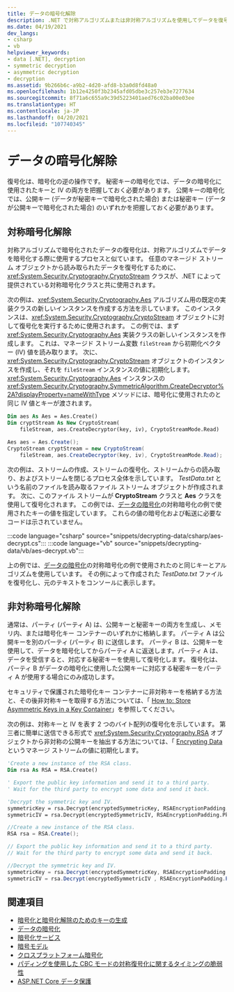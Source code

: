 ```yaml
---
title: データの暗号化解除
description: .NET で対称アルゴリズムまたは非対称アルゴリズムを使用してデータを復号化する方法について説明します。
ms.date: 04/19/2021
dev_langs:
- csharp
- vb
helpviewer_keywords:
- data [.NET], decryption
- symmetric decryption
- asymmetric decryption
- decryption
ms.assetid: 9b266b6c-a9b2-4d20-afd8-b3a0d8fd48a0
ms.openlocfilehash: 1b12e4250f3b2345afd05dbe3c257eb3e7277634
ms.sourcegitcommit: 8f71a6c655a9c39d5223401aed76c02ba00e03ee
ms.translationtype: HT
ms.contentlocale: ja-JP
ms.lasthandoff: 04/20/2021
ms.locfileid: "107740345"
---
```

# <a name="decrypting-data"></a>データの暗号化解除

復号化は、暗号化の逆の操作です。 秘密キーの暗号化では、データの暗号化に使用されたキーと IV の両方を把握しておく必要があります。 公開キーの暗号化では、公開キー (データが秘密キーで暗号化された場合) または秘密キー (データが公開キーで暗号化された場合) のいずれかを把握しておく必要があります。

## <a name="symmetric-decryption"></a>対称暗号化解除

対称アルゴリズムで暗号化されたデータの復号化は、対称アルゴリズムでデータを暗号化する際に使用するプロセスと似ています。 任意のマネージド ストリーム オブジェクトから読み取られたデータを復号化するために、<xref:System.Security.Cryptography.CryptoStream> クラスが、.NET によって提供されている対称暗号化クラスと共に使用されます。

次の例は、<xref:System.Security.Cryptography.Aes> アルゴリズム用の既定の実装クラスの新しいインスタンスを作成する方法を示しています。 このインスタンスは、<xref:System.Security.Cryptography.CryptoStream> オブジェクトに対して復号化を実行するために使用されます。 この例では、まず <xref:System.Security.Cryptography.Aes> 実装クラスの新しいインスタンスを作成します。 これは、マネージド ストリーム変数 `fileStream` から初期化ベクター (IV) 値を読み取ります。 次に、<xref:System.Security.Cryptography.CryptoStream> オブジェクトのインスタンスを作成し、それを `fileStream` インスタンスの値に初期化します。 <xref:System.Security.Cryptography.Aes> インスタンスの <xref:System.Security.Cryptography.SymmetricAlgorithm.CreateDecryptor%2A?displayProperty=nameWithType> メソッドには、暗号化に使用されたのと同じ IV 値とキーが渡されます。

```vb
Dim aes As Aes = Aes.Create()
Dim cryptStream As New CryptoStream(
    fileStream, aes.CreateDecryptor(key, iv), CryptoStreamMode.Read)
```

```csharp
Aes aes = Aes.Create();
CryptoStream cryptStream = new CryptoStream(
    fileStream, aes.CreateDecryptor(key, iv), CryptoStreamMode.Read);
```

次の例は、ストリームの作成、ストリームの復号化、ストリームからの読み取り、およびストリームを閉じるプロセス全体を示しています。 *TestData.txt* という名前のファイルを読み取るファイル ストリーム オブジェクトが作成されます。 次に、このファイル ストリームが **CryptoStream** クラスと **Aes** クラスを使用して復号化されます。 この例では、[データの暗号化](encrypting-data.md)の対称暗号化の例で使用されたキーの値を指定しています。 これらの値の暗号化および転送に必要なコードは示されていません。

:::code language="csharp" source="snippets/decrypting-data/csharp/aes-decrypt.cs":::
:::code language="vb" source="snippets/decrypting-data/vb/aes-decrypt.vb":::

上の例では、[データの暗号化](encrypting-data.md)の対称暗号化の例で使用されたのと同じキーとアルゴリズムを使用しています。 その例によって作成された *TestData.txt* ファイルを復号化し、元のテキストをコンソールに表示します。

## <a name="asymmetric-decryption"></a>非対称暗号化解除

通常は、パーティ (パーティ A) は、公開キーと秘密キーの両方を生成し、メモリ内、または暗号化キー コンテナーのいずれかに格納します。 パーティ A は公開キーを別のパーティ (パーティ B) に送信します。 パーティ B は、公開キーを使用して、データを暗号化してからパーティ A に返送します。パーティ A は、データを受信すると、対応する秘密キーを使用して復号化します。 復号化は、パーティ B がデータの暗号化に使用した公開キーに対応する秘密キーをパーティ A が使用する場合にのみ成功します。

セキュリティで保護された暗号化キー コンテナーに非対称キーを格納する方法と、その後非対称キーを取得する方法については、「 [How to: Store Asymmetric Keys in a Key Container](how-to-store-asymmetric-keys-in-a-key-container.md)」を参照してください。

次の例は、対称キーと IV を表す 2 つのバイト配列の復号化を示しています。 第三者に簡単に送信できる形式で <xref:System.Security.Cryptography.RSA> オブジェクトから非対称の公開キーを抽出する方法については、「 [Encrypting Data](encrypting-data.md)というマネージ ストリームの値に初期化します。

```vb
'Create a new instance of the RSA class.
Dim rsa As RSA = RSA.Create()

' Export the public key information and send it to a third party.
' Wait for the third party to encrypt some data and send it back.

'Decrypt the symmetric key and IV.
symmetricKey = rsa.Decrypt(encryptedSymmetricKey, RSAEncryptionPadding.Pkcs1)
symmetricIV = rsa.Decrypt(encryptedSymmetricIV, RSAEncryptionPadding.Pkcs1)
```

```csharp
//Create a new instance of the RSA class.
RSA rsa = RSA.Create();

// Export the public key information and send it to a third party.
// Wait for the third party to encrypt some data and send it back.

//Decrypt the symmetric key and IV.
symmetricKey = rsa.Decrypt(encryptedSymmetricKey, RSAEncryptionPadding.Pkcs1);
symmetricIV = rsa.Decrypt(encryptedSymmetricIV , RSAEncryptionPadding.Pkcs1);
```

## <a name="see-also"></a>関連項目

- [暗号化と暗号化解除のためのキーの生成](generating-keys-for-encryption-and-decryption.md)
- [データの暗号化](encrypting-data.md)
- [暗号化サービス](cryptographic-services.md)
- [暗号モデル](cryptography-model.md)
- [クロスプラットフォーム暗号化](cross-platform-cryptography.md)
- [パディングを使用した CBC モードの対称復号化に関するタイミングの脆弱性](vulnerabilities-cbc-mode.md)
- [ASP.NET Core データ保護](/aspnet/core/security/data-protection/introduction)
